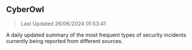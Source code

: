 ## CyberOwl 
> Last Updated 26/06/2024 01:53:41 


A daily updated summary of the most frequent types of security incidents currently being reported from different sources.

